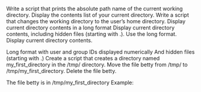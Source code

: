 Write a script that prints the absolute path name of the current working directory.
Display the contents list of your current directory.
Write a script that changes the working directory to the user’s home directory.
Display current directory contents in a long format
Display current directory contents, including hidden files (starting with .). Use the long format.
Display current directory contents.

Long format
with user and group IDs displayed numerically
And hidden files (starting with .)
Create a script that creates a directory named my_first_directory in the /tmp/ directory.
Move the file betty from /tmp/ to /tmp/my_first_directory.
Delete the file betty.

The file betty is in /tmp/my_first_directory
Example: